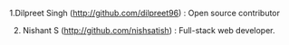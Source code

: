 1.Dilpreet Singh (http://github.com/dilpreet96) : Open source contributor

2. Nishant S (http://github.com/nishsatish) : Full-stack web developer.





 
